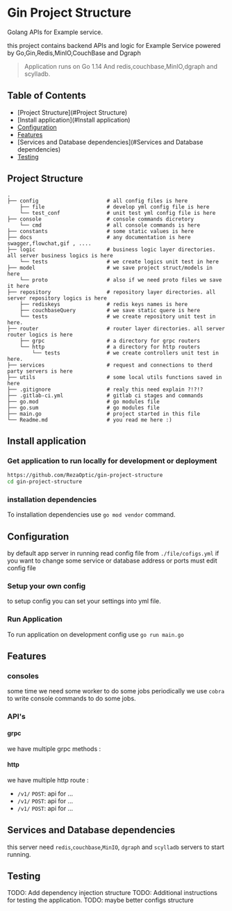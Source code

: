 # Gin Project Structure
Golang APIs for Example service.

this project contains backend APIs and logic for Example Service powered by Go,Gin,Redis,MinIO,CouchBase and Dgraph
> Application runs on Go 1.14 And redis,couchbase,MinIO,dgraph and scylladb.
  
## Table of Contents  
  
- [Project Structure](#Project Structure)  
- [Install application](#Install application)  
- [Configuration](#configuration)  
- [Features](#Features)  
- [Services and Database dependencies](#Services and Database dependencies)  
- [Testing](#testing)  
  


## Project Structure 
```
.
├── config                      # all config files is here
    ├── file                    # develop yml config file is here
    └── test_conf               # unit test yml config file is here
├── console                     # console commands dicretory
    └── cmd                     # all console commands is here 
├── constants                   # some static values is here
├── docs                        # any documentation is here swagger,flowchat,gif , ....
├── logic                       # business logic layer directories. all server business logics is here
    └── tests                   # we create logics unit test in here
├── model                       # we save project struct/models in here
    └── proto                   # also if we need proto files we save it here
├── repository                  # repository layer directories. all server repository logics is here
    ├── rediskeys               # redis keys names is here
    ├── couchbaseQuery          # we save static quere is here
    └── tests                   # we create repository unit test in here.
├── router                      # router layer directories. all server router logics is here 
    ├── grpc                    # a directory for grpc routers
    └── http                    # a directory for http routers
        └── tests               # we create controllers unit test in here.
├── services                    # request and connections to therd party servers is here
├── utils                       # some local utils functions saved in here
├── .gitignore                  # realy this need explain ?!?!?
├── .gitlab-ci.yml              # gitlab ci stages and commands
├── go.mod                      # go modules file
├── go.sum                      # go modules file
├── main.go                     # project started in this file
└── Readme.md                   # you read me here :)
```

## Install application
###  Get application to run locally for development or deployment

```bash
https://github.com/RezaOptic/gin-project-structure
cd gin-project-structure
```
### installation dependencies
To installation dependencies use ```go mod vendor``` command.

## Configuration  
by default app server in running read config file from `./file/cofigs.yml` if you want to change some service or database address or ports must edit config file
### Setup your own config
to setup config you can set your settings into yml file.

### Run Application
To run application on development config use
```go run main.go``` 

## Features
### consoles
some time we need some worker to do some jobs periodically we use `cobra` to write console commands to do some jobs.
### API's
#### grpc
we have multiple grpc methods :
#### http
we have multiple http route :
- `/v1/` `POST`‍: api for ...
- `/v1/` `POST`: api for ...
- `/v1/` `POST`: api for ...


## Services and Database dependencies
this server need `redis`,`couchbase`,`MinIO`, `dgraph` and `scylladb` servers to start running.

## Testing  
TODO: Add dependency injection structure
TODO: Additional instructions for testing the application.
TODO: maybe better configs structure
